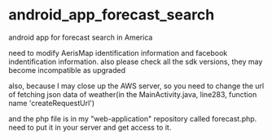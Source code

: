 # android_app_forecast_search
android app for forecast search in America

need to modify AerisMap identification information and facebook indentification information. also please check all the sdk versions, they may become incompatible as upgraded

also, because I may close up the AWS server, so you need to change the url of fetching json data of weather(in the MainActivity.java, line283, function name 'createRequestUrl')

and the php file is in my "web-application" repository called forecast.php. need to put it in your server and get access to it.
